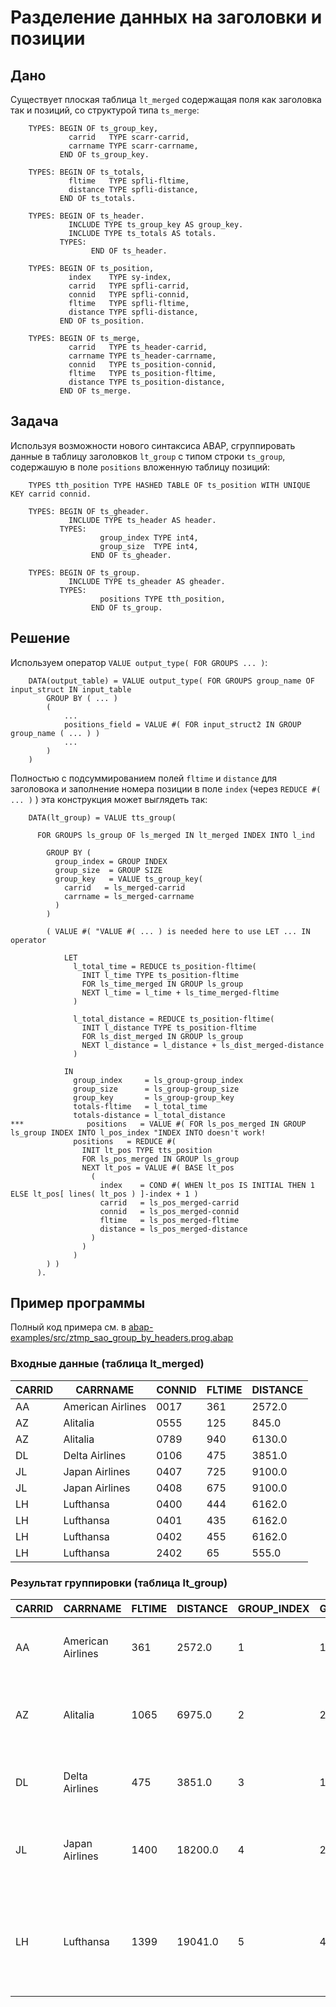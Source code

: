 # Разделение данных на заголовки и позиции

## Дано

Существует плоская таблица `lt_merged` содержащая поля как заголовка так и позиций, со структурой типа `ts_merge`:

```abap
    TYPES: BEGIN OF ts_group_key,
             carrid   TYPE scarr-carrid,
             carrname TYPE scarr-carrname,
           END OF ts_group_key.

    TYPES: BEGIN OF ts_totals,
             fltime   TYPE spfli-fltime,
             distance TYPE spfli-distance,
           END OF ts_totals.

    TYPES: BEGIN OF ts_header.
             INCLUDE TYPE ts_group_key AS group_key.
             INCLUDE TYPE ts_totals AS totals.
           TYPES:
                  END OF ts_header.

    TYPES: BEGIN OF ts_position,
             index    TYPE sy-index,
             carrid   TYPE spfli-carrid,
             connid   TYPE spfli-connid,
             fltime   TYPE spfli-fltime,
             distance TYPE spfli-distance,
           END OF ts_position.

    TYPES: BEGIN OF ts_merge,
             carrid   TYPE ts_header-carrid,
             carrname TYPE ts_header-carrname,
             connid   TYPE ts_position-connid,
             fltime   TYPE ts_position-fltime,
             distance TYPE ts_position-distance,
           END OF ts_merge.
```

## Задача

Используя возможности нового синтаксиса ABAP, cгруппировать данные в таблицу заголовков `lt_group` с типом строки `ts_group`, содержашую в поле `positions` вложенную таблицу позиций:

```abap
    TYPES tth_position TYPE HASHED TABLE OF ts_position WITH UNIQUE KEY carrid connid.

    TYPES: BEGIN OF ts_gheader.
             INCLUDE TYPE ts_header AS header.
           TYPES:
                    group_index TYPE int4,
                    group_size  TYPE int4,
                  END OF ts_gheader.

    TYPES: BEGIN OF ts_group.
             INCLUDE TYPE ts_gheader AS gheader.
           TYPES:
                    positions TYPE tth_position,
                  END OF ts_group.
```

## Решение

Используем оператор `VALUE output_type( FOR GROUPS ... )`:

```abap
    DATA(output_table) = VALUE output_type( FOR GROUPS group_name OF input_struct IN input_table 
        GROUP BY ( ... )  
        (
            ...
            positions_field = VALUE #( FOR input_struct2 IN GROUP group_name ( ... ) ) 
            ...
        ) 
    )
```

Полностью с подсуммированием полей `fltime` и `distance` для заголовока и заполнение номера позиции в поле `index` (через `REDUCE #( ... )` ) эта конструкция может выглядеть так:

```abap
    DATA(lt_group) = VALUE tts_group(

      FOR GROUPS ls_group OF ls_merged IN lt_merged INDEX INTO l_ind

        GROUP BY (
          group_index = GROUP INDEX
          group_size  = GROUP SIZE
          group_key   = VALUE ts_group_key(
            carrid   = ls_merged-carrid
            carrname = ls_merged-carrname
          )
        )

        ( VALUE #( "VALUE #( ... ) is needed here to use LET ... IN operator

            LET
              l_total_time = REDUCE ts_position-fltime(
                INIT l_time TYPE ts_position-fltime
                FOR ls_time_merged IN GROUP ls_group
                NEXT l_time = l_time + ls_time_merged-fltime
              )

              l_total_distance = REDUCE ts_position-fltime(
                INIT l_distance TYPE ts_position-fltime
                FOR ls_dist_merged IN GROUP ls_group
                NEXT l_distance = l_distance + ls_dist_merged-distance
              )

            IN
              group_index     = ls_group-group_index
              group_size      = ls_group-group_size
              group_key       = ls_group-group_key
              totals-fltime   = l_total_time
              totals-distance = l_total_distance
***              positions   = VALUE #( FOR ls_pos_merged IN GROUP ls_group INDEX INTO l_pos_index "INDEX INTO doesn't work!
              positions   = REDUCE #(
                INIT lt_pos TYPE tts_position
                FOR ls_pos_merged IN GROUP ls_group
                NEXT lt_pos = VALUE #( BASE lt_pos
                  (
                    index    = COND #( WHEN lt_pos IS INITIAL THEN 1 ELSE lt_pos[ lines( lt_pos ) ]-index + 1 )
                    carrid   = ls_pos_merged-carrid
                    connid   = ls_pos_merged-connid
                    fltime   = ls_pos_merged-fltime
                    distance = ls_pos_merged-distance
                  )
                )
              )
        ) )
      ).
```

## Пример программы

Полный код примера см. в [abap-examples/src/ztmp_sao_group_by_headers.prog.abap](https://github.com/arte0s/abap-examples/blob/main/src/ztmp_sao_group_by_headers.prog.abap)

### Входные данные (таблица lt_merged)

| CARRID | CARRNAME | CONNID | FLTIME | DISTANCE |
| --- | --- | --- | --- | --- |
| AA | American Airlines | 0017 | 361 | 2572.0 |
| AZ | Alitalia | 0555 | 125 | 845.0 |
| AZ | Alitalia | 0789 | 940 | 6130.0 |
| DL | Delta Airlines | 0106 | 475 | 3851.0 |
| JL | Japan Airlines | 0407 | 725 | 9100.0 |
| JL | Japan Airlines | 0408 | 675 | 9100.0 |
| LH | Lufthansa | 0400 | 444 | 6162.0 |
| LH | Lufthansa | 0401 | 435 | 6162.0 |
| LH | Lufthansa | 0402 | 455 | 6162.0 |
| LH | Lufthansa | 2402 | 65 | 555.0 |

### Результат группировки (таблица lt_group)

| CARRID | CARRNAME | FLTIME | DISTANCE | GROUP_INDEX | GROUP_SIZE | POSITIONS |
| --- | --- | --- | --- | --- | --- | --- |
| AA | American Airlines | 361 | 2572.0 | 1 | 1 | <table><thead><tr><th>INDEX</th><th>CARRID</th><th>CONNID</th><th>FLTIME</th><th>DISTANCE</th></tr></thead><tr><td>1</td><td>AA</td><td>0017</td><td>361</td><td>2572.0</td></tr></table> |
| AZ | Alitalia | 1065 | 6975.0 | 2 | 2 | <table><thead><tr><th>INDEX</th><th>CARRID</th><th>CONNID</th><th>FLTIME</th><th>DISTANCE</th></tr></thead><tr><td>1</td><td>AZ</td><td>0555</td><td>125</td><td>845.0</td></tr><tr><td>2</td><td>AZ</td><td>0789</td><td>940</td><td>6130.0</td></tr></table> |
| DL | Delta Airlines | 475 | 3851.0 | 3 | 1 | <table><thead><tr><th>INDEX</th><th>CARRID</th><th>CONNID</th><th>FLTIME</th><th>DISTANCE</th></tr></thead><tr><td>1</td><td>DL</td><td>0106</td><td>475</td><td>3851.0</td></tr></table> |
| JL | Japan Airlines | 1400 | 18200.0 | 4 | 2 | <table><thead><tr><th>INDEX</th><th>CARRID</th><th>CONNID</th><th>FLTIME</th><th>DISTANCE</th></tr></thead><tr><td>1</td><td>JL</td><td>0407</td><td>725</td><td>9100.0</td></tr><tr><td>2</td><td>JL</td><td>0408</td><td>675</td><td>9100.0</td></tr></table> |
| LH | Lufthansa | 1399 | 19041.0 | 5 | 4 | <table><thead><tr><th>INDEX</th><th>CARRID</th><th>CONNID</th><th>FLTIME</th><th>DISTANCE</th></tr></thead><tr><td>1</td><td>LH</td><td>0400</td><td>444</td><td>6162.0</td></tr><tr><td>2</td><td>LH</td><td>0401</td><td>435</td><td>6162.0</td></tr><tr><td>3</td><td>LH</td><td>0402</td><td>455</td><td>6162.0</td></tr><tr><td>4</td><td>LH</td><td>2402</td><td>65</td><td>555.0</td></tr></table> |
